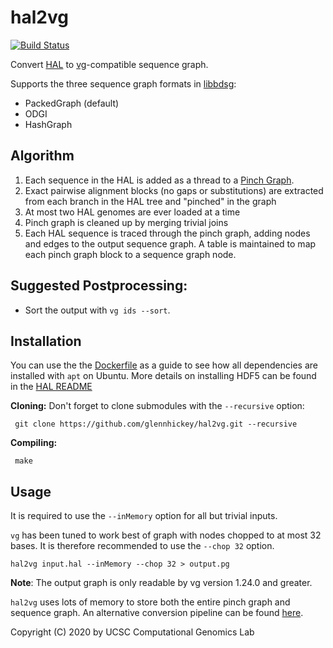 # hal2vg
[![Build Status](https://travis-ci.org/ComparativeGenomicsToolkit/hal2vg.svg?branch=master)](https://travis-ci.org/ComparativeGenomicsToolkit/hal2vg)

Convert [HAL](https://github.com/glennhickey/hal) to [vg](https://github.com/vgteam/vg)-compatible sequence graph.

Supports the three sequence graph formats in [libbdsg](https://github.com/vgteam/libbdsg):
* PackedGraph (default)
* ODGI
* HashGraph

## Algorithm

1. Each sequence in the HAL is added as a thread to a [Pinch Graph](https://github.com/ComparativeGenomicsToolkit/pinchesAndCacti).
2. Exact pairwise alignment blocks (no gaps or substitutions) are extracted from each branch in the HAL tree and "pinched" in the graph
3. At most two HAL genomes are ever loaded at a time
4. Pinch graph is cleaned up by merging trivial joins
5. Each HAL sequence is traced through the pinch graph, adding nodes and edges to the output sequence graph.  A table is maintained to map each pinch graph block to a sequence graph node.

## Suggested Postprocessing:

*  Sort the output with `vg ids --sort`.  

## Installation

You can use the the [Dockerfile](Dockerfile) as a guide to see how all dependencies are installed with `apt` on Ubuntu.  More details on installing HDF5 can be found in the [HAL README](https://github.com/ComparativeGenomicsToolkit/hal)

**Cloning:** Don't forget to clone submodules with the `--recursive` option:

     git clone https://github.com/glennhickey/hal2vg.git --recursive

**Compiling:**

     make

## Usage

It is required to use the `--inMemory` option for all but trivial inputs.

`vg` has been tuned to work best of graph with nodes chopped to at most 32 bases.  It is therefore recommended to use the `--chop 32` option.

```
hal2vg input.hal --inMemory --chop 32 > output.pg
```

**Note**: The output graph is only readable by vg version 1.24.0 and greater.

`hal2vg` uses lots of memory to store both the entire pinch graph and sequence graph.  An alternative conversion pipeline can be found [here](https://github.com/ComparativeGenomicsToolkit/hal#pangenome-graph-export-gfa-and-vg).

Copyright (C) 2020 by UCSC Computational Genomics Lab

